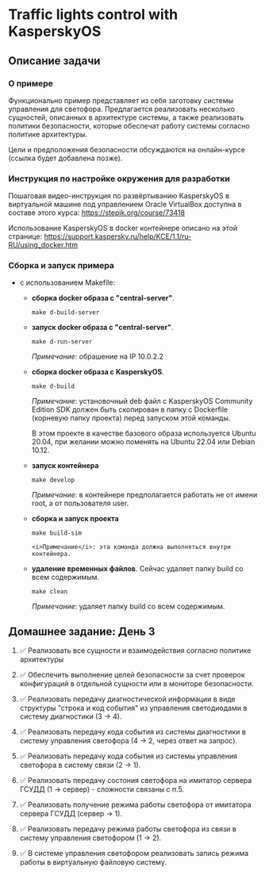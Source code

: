 # Traffic lights control with KasperskyOS

## Описание задачи

### О примере

Функционально пример представляет из себя заготовку системы управления для светофора. Предлагается реализовать несколько сущностей, описанных в архитектуре системы, а также реализовать политики безопасности, которые обеспечат работу системы согласно политике архитектуры.

Цели и предположения безопасности обсуждаются на онлайн-курсе (ссылка будет добавлена позже). 

### Инструкция по настройке окружения для разработки

Пошаговая видео-инструкция по развёртыванию KasperskyOS в виртуальной машине под управлением Oracle VirtualBox доступна в составе этого курса: https://stepik.org/course/73418

Использование KasperskyOS в docker контейнере описано на этой странице: https://support.kaspersky.ru/help/KCE/1.1/ru-RU/using_docker.htm

### Сборка и запуск примера

* с использованием Makefile:

  *  <b>сборка docker образа с "central-server"</b>. 
    
        ```make d-build-server```

  *  <b>запуск docker образа с "central-server"</b>. 
    
        ```make d-run-server```

        <i>Примечание</i>: обрашение на IP 10.0.2.2

  *  <b>сборка docker образа с KasperskyOS</b>. 
    
        ```make d-build```

        <i>Примечание</i>: установочный deb файл с KasperskyOS Community Edition SDK должен быть скопирован в папку с Dockerfile (корневую папку проекта) перед запуском этой команды.
        
        В этом проекте в качестве базового образа используется Ubuntu 20.04, при желании можно поменять на Ubuntu 22.04 или Debian 10.12.

  *  <b>запуск контейнера</b>

        ```make develop```

        <i>Примечание</i>: в контейнере предполагается работать не от имени root, а от пользователя user. 
        
  * <b> сборка и запуск проекта</b>

       ```make build-sim```

        <i>Примечание</i>: эта команда должна выполняться внутри контейнера.

  *  <b> удаление временных файлов</b>. Сейчас удаляет папку build со всем содержимым. 

        ```make clean``` 
    
        <i>Примечание</i>: удаляет папку build со всем содержимым.

## Домашнее задание: День 3

1. ✅ Реализовать все сущности и взаимодействия согласно политике архитектуры

2. ✅ Обеспечить выполнение целей безопасности за счет проверок конфигураций в отдельной сущности или в мониторе безопасности.

3. ✅ Реализовать передачу диагностической информации в виде структуры "строка и код события" из управления светодиодами в систему диагностики (3 -> 4).

4. ✅ Реализовать передачу кода события из системы диагностики в систему управления светофора  (4 -> 2, через ответ на запрос).

5. ✅ Реализовать передачу кода события из системы управления светофора в систему связи (2 -> 1).

6. ✅ Реализовать передачу состония светофора на имитатор сервера ГСУДД (1 -> сервер) - сложности связаны с п.5.

7. ✅ Реализовать получение режима работы светофора от имитатора сервера ГСУДД (сервер -> 1).

8. ✅ Реализовать передачу режима работы светофора из связи в систему управления светофором (1 -> 2).

9. ✅ В системе управления светофором реализовать запись режима работы в виртуальную файловую систему.
